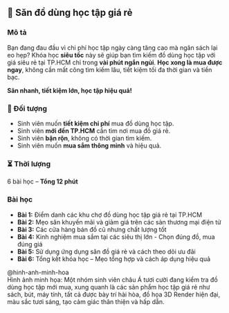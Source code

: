 ## 📌 Săn đồ dùng học tập giá rẻ

### Mô tả
Bạn đang đau đầu vì chi phí học tập ngày càng tăng cao mà ngân sách lại eo hẹp? Khóa học **siêu tốc** này sẽ giúp bạn tìm kiếm đồ dùng học tập với giá siêu rẻ tại TP.HCM chỉ trong **vài phút ngắn ngủi**. **Học xong là mua được ngay**, không cần mất công tìm kiếm lâu, tiết kiệm tối đa thời gian và tiền bạc.

**Săn nhanh, tiết kiệm lớn, học tập hiệu quả!**

### 🎯 Đối tượng
- Sinh viên muốn **tiết kiệm chi phí** mua đồ dùng học tập.
- Sinh viên **mới đến TP.HCM** cần tìm nơi mua đồ giá rẻ.
- Sinh viên **bận rộn**, không có thời gian tìm kiếm.
- Sinh viên muốn **mua sắm thông minh** và hiệu quả.

### ⏳ Thời lượng
6 bài học – **Tổng 12 phút**

### Bài học
- **Bài 1:** Điểm danh các khu chợ đồ dùng học tập giá rẻ tại TP.HCM
- **Bài 2:** Mẹo săn khuyến mãi và giảm giá trên các sàn thương mại điện tử
- **Bài 3:** Các cửa hàng bán đồ cũ nhưng chất lượng tốt
- **Bài 4:** Kinh nghiệm mua sắm tại các siêu thị lớn - Chọn đúng đồ, mua đúng giá
- **Bài 5:** Sử dụng ứng dụng săn đồ giá rẻ và cách theo dõi ưu đãi
- **Bài 6:** Tổng kết khóa học – Mẹo tổng hợp và cách áp dụng hiệu quả

@hinh-anh-minh-hoa  
Hình ảnh minh họa: Một nhóm sinh viên châu Á tươi cười đang kiểm tra đồ dùng học tập mới mua, xung quanh là các sản phẩm học tập giá rẻ như sách, bút, máy tính, tất cả được bày trí hài hòa, đồ họa 3D Render hiện đại, màu sắc tươi sáng, tạo cảm giác thân thiện và hấp dẫn.